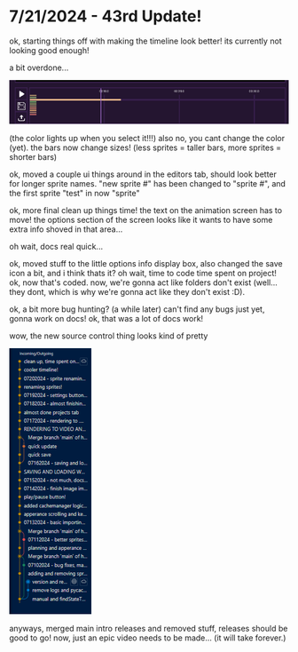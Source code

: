 # 7/21/2024 - 43rd Update!

ok, starting things off with making the timeline look better! its currently not looking good enough!

a bit overdone...

![very cool looking](</updatelogs/images/072024/07212024 - 1.png>)

(the color lights up when you select it!!!) also no, you cant change the color (yet). the bars now change sizes! (less sprites = taller bars, more sprites = shorter bars)

ok, moved a couple ui things around in the editors tab, should look better for longer sprite names. "new sprite #" has been changed to "sprite #", and the first sprite "test" in now "sprite"

ok, more final clean up things time! the text on the animation screen has to move! the options section of the screen looks like it wants to have some extra info shoved in that area...

oh wait, docs real quick...

ok, moved stuff to the little options info display box, also changed the save icon a bit, and i think thats it? oh wait, time to code time spent on project! ok, now that's coded. now, we're gonna act like folders don't exist (well... they dont, which is why we're gonna act like they don't exist :D).

ok, a bit more bug hunting? (a while later) can't find any bugs just yet, gonna work on docs! ok, that was a lot of docs work!

wow, the new source control thing looks kind of pretty

![wow](</updatelogs/images/072024/07212024 - 2.png>)

anyways, merged main intro releases and removed stuff, releases should be good to go! now, just an epic video needs to be made... (it will take forever.)